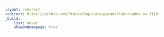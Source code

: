 ```yaml
---
layout: redirect
redirect: https://github.com/PrestaShop/autoupgrade?tab=readme-ov-fil#test-module-updates-locally
_build:
    list: never
    showOnHomepage: true
---
```

